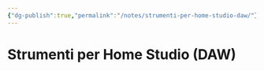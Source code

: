 ```yaml
---
{"dg-publish":true,"permalink":"/notes/strumenti-per-home-studio-daw/"}
---
```


# Strumenti per Home Studio (DAW)



